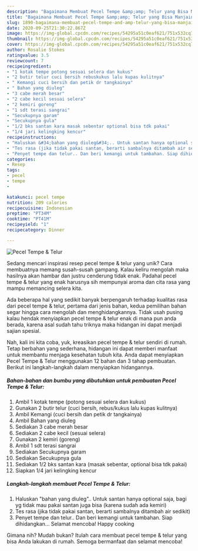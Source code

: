 ```yaml
---
description: "Bagaimana Membuat Pecel Tempe &amp;amp; Telur yang Bisa Manjain Lidah"
title: "Bagaimana Membuat Pecel Tempe &amp;amp; Telur yang Bisa Manjain Lidah"
slug: 1890-bagaimana-membuat-pecel-tempe-and-amp-telur-yang-bisa-manjain-lidah
date: 2020-09-25T21:30:22.867Z
image: https://img-global.cpcdn.com/recipes/54295a51c0eaf621/751x532cq70/pecel-tempe-telur-foto-resep-utama.jpg
thumbnail: https://img-global.cpcdn.com/recipes/54295a51c0eaf621/751x532cq70/pecel-tempe-telur-foto-resep-utama.jpg
cover: https://img-global.cpcdn.com/recipes/54295a51c0eaf621/751x532cq70/pecel-tempe-telur-foto-resep-utama.jpg
author: Rosalie Stokes
ratingvalue: 3.5
reviewcount: 7
recipeingredient:
- "1 kotak tempe potong sesuai selera dan kukus"
- "2 butir telur cuci bersih rebuskukus lalu kupas kulitnya"
- " Kemangi cuci bersih dan petik dr tangkainya"
- " Bahan yang diuleg"
- "3 cabe merah besar"
- "2 cabe kecil sesuai selera"
- "2 kemiri goreng"
- "1 sdt terasi sangrai"
- "Secukupnya garam"
- "Secukupnya gula"
- "1/2 bks santan kara masak sebentar optional bisa tdk pakai"
- "1/4 jari kelingking kencur"
recipeinstructions:
- "Haluskan &#34;bahan yang diuleg&#34;.. Untuk santan hanya optional saja, bagi yg tidak mau pakai santan juga bisa (karena sudah ada kemiri)"
- "Tes rasa (jika tidak pakai santan, berarti sambalnya ditambah air sedikit)"
- "Penyet tempe dan telur.. Dan beri kemangi untuk tambahan. Siap dihidangkan... Selamat mencoba! Happy cooking"
categories:
- Resep
tags:
- pecel
- tempe
- 

katakunci: pecel tempe  
nutrition: 209 calories
recipecuisine: Indonesian
preptime: "PT34M"
cooktime: "PT41M"
recipeyield: "1"
recipecategory: Dinner

---
```



![Pecel Tempe &amp; Telur](https://img-global.cpcdn.com/recipes/54295a51c0eaf621/751x532cq70/pecel-tempe-telur-foto-resep-utama.jpg)

Sedang mencari inspirasi resep pecel tempe &amp; telur yang unik? Cara membuatnya memang susah-susah gampang. Kalau keliru mengolah maka hasilnya akan hambar dan justru cenderung tidak enak. Padahal pecel tempe &amp; telur yang enak harusnya sih mempunyai aroma dan cita rasa yang mampu memancing selera kita.



Ada beberapa hal yang sedikit banyak berpengaruh terhadap kualitas rasa dari pecel tempe &amp; telur, pertama dari jenis bahan, kedua pemilihan bahan segar hingga cara mengolah dan menghidangkannya. Tidak usah pusing kalau hendak menyiapkan pecel tempe &amp; telur enak di mana pun anda berada, karena asal sudah tahu triknya maka hidangan ini dapat menjadi sajian spesial.


Nah, kali ini kita coba, yuk, kreasikan pecel tempe &amp; telur sendiri di rumah. Tetap berbahan yang sederhana, hidangan ini dapat memberi manfaat untuk membantu menjaga kesehatan tubuh kita. Anda dapat menyiapkan Pecel Tempe &amp; Telur menggunakan 12 bahan dan 3 tahap pembuatan. Berikut ini langkah-langkah dalam menyiapkan hidangannya.

<!--inarticleads1-->

##### Bahan-bahan dan bumbu yang dibutuhkan untuk pembuatan Pecel Tempe &amp; Telur:

1. Ambil 1 kotak tempe (potong sesuai selera dan kukus)
1. Gunakan 2 butir telur (cuci bersih, rebus/kukus lalu kupas kulitnya)
1. Ambil  Kemangi (cuci bersih dan petik dr tangkainya)
1. Ambil  Bahan yang diuleg
1. Sediakan 3 cabe merah besar
1. Sediakan 2 cabe kecil (sesuai selera)
1. Gunakan 2 kemiri (goreng)
1. Ambil 1 sdt terasi sangrai
1. Sediakan Secukupnya garam
1. Sediakan Secukupnya gula
1. Sediakan 1/2 bks santan kara (masak sebentar, optional bisa tdk pakai)
1. Siapkan 1/4 jari kelingking kencur




<!--inarticleads2-->

##### Langkah-langkah membuat Pecel Tempe &amp; Telur:

1. Haluskan &#34;bahan yang diuleg&#34;.. Untuk santan hanya optional saja, bagi yg tidak mau pakai santan juga bisa (karena sudah ada kemiri)
1. Tes rasa (jika tidak pakai santan, berarti sambalnya ditambah air sedikit)
1. Penyet tempe dan telur.. Dan beri kemangi untuk tambahan. Siap dihidangkan... Selamat mencoba! Happy cooking




Gimana nih? Mudah bukan? Itulah cara membuat pecel tempe &amp; telur yang bisa Anda lakukan di rumah. Semoga bermanfaat dan selamat mencoba!
